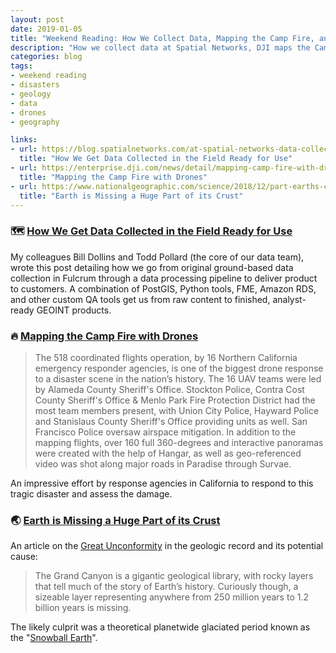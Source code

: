 ```yaml
---
layout: post
date: 2019-01-05
title: "Weekend Reading: How We Collect Data, Mapping the Camp Fire, and Earth's Great Unconformity"
description: "How we collect data at Spatial Networks, DJI maps the Camp Fire, and on mysterious geological records."
categories: blog
tags:
- weekend reading
- disasters
- geology
- data
- drones
- geography

links:
- url: https://blog.spatialnetworks.com/at-spatial-networks-data-collection-is-baked-into-our-identity-a8955a9693b
  title: "How We Get Data Collected in the Field Ready for Use"
- url: https://enterprise.dji.com/news/detail/mapping-camp-fire-with-drones
  title: "Mapping the Camp Fire with Drones"
- url: https://www.nationalgeographic.com/science/2018/12/part-earths-crust-went-missing-glaciers-may-be-why-geology/
  title: "Earth is Missing a Huge Part of its Crust"
---
```


### 🗺 [How We Get Data Collected in the Field Ready for Use](https://blog.spatialnetworks.com/at-spatial-networks-data-collection-is-baked-into-our-identity-a8955a9693b)

My colleagues Bill Dollins and Todd Pollard (the core of our data team), wrote this post detailing how we go from original ground-based data collection in Fulcrum through a data processing pipeline to deliver product to customers. A combination of PostGIS, Python tools, FME, Amazon RDS, and other custom QA tools get us from raw content to finished, analyst-ready GEOINT products.

### 🔥 [Mapping the Camp Fire with Drones](https://enterprise.dji.com/news/detail/mapping-camp-fire-with-drones)

> The 518 coordinated flights operation, by 16 Northern California emergency responder agencies, is one of the biggest drone response to a disaster scene in the nation’s history. The 16 UAV teams were led by Alameda County Sheriff's Office. Stockton Police, Contra Cost County Sheriff's Office & Menlo Park Fire Protection District had the most team members present, with Union City Police, Hayward Police and Stanislaus County Sheriff's Office providing units as well. San Francisco Police oversaw airspace mitigation. In addition to the mapping flights, over 160 full 360-degrees and interactive panoramas were created with the help of Hangar, as well as geo-referenced video was shot along major roads in Paradise through Survae.

An impressive effort by response agencies in California to respond to this tragic disaster and assess the damage.

### 🌏 [Earth is Missing a Huge Part of its Crust](https://www.nationalgeographic.com/science/2018/12/part-earths-crust-went-missing-glaciers-may-be-why-geology/)

An article on the [Great Unconformity](https://en.wikipedia.org/wiki/Great_Unconformity) in the geologic record and its potential cause:

> The Grand Canyon is a gigantic geological library, with rocky layers that tell much of the story of Earth’s history. Curiously though, a sizeable layer representing anywhere from 250 million years to 1.2 billion years is missing.

The likely culprit was a theoretical planetwide glaciated period known as the "[Snowball Earth](https://en.wikipedia.org/wiki/Snowball_Earth)".
